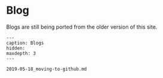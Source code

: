 # Blog

Blogs are still being ported from the older version of this site.

```{toctree}
---
caption: Blogs
hidden: 
maxdepth: 3
---

2019-05-18_moving-to-github.md
```